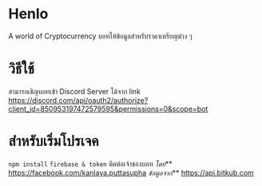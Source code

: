 # Henlo
A world of Cryptocurrency
บอทให้ข้อมูลสำหรับราคาเหรียญต่าง ๆ


# วิธีใช้
สามารถเชิญบอทเข้า Discord Server ได้จาก link
https://discord.com/api/oauth2/authorize?client_id=850953197472579595&permissions=0&scope=bot


# สำหรับเริ่มโปรเจค
` npm install `
` firebase & token ` ติดต่อเจ้าของบอท
_โดย_** https://facebook.com/kanlaya.puttasupha
_ข้อมูลจาก_** https://api.bitkub.com

